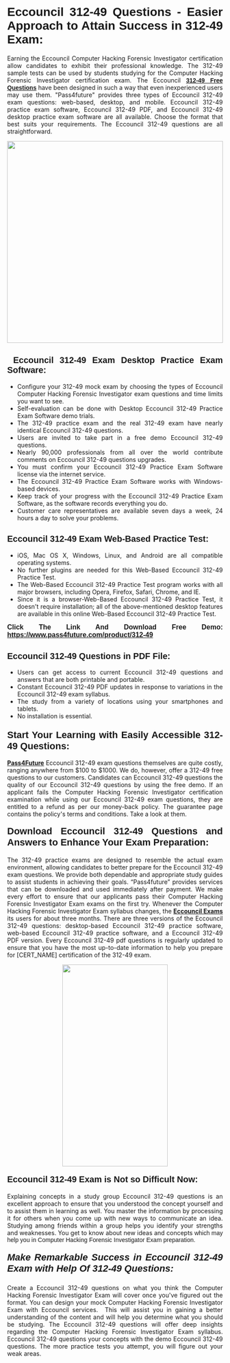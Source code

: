 <h1 style="text-align: justify;"><span style="font-family:Tahoma,Geneva,sans-serif;"><strong>Eccouncil 312-49 Questions - Easier Approach to Attain Success in 312-49 Exam:</strong></span></h1>

<p style="text-align: justify;">Earning the Eccouncil Computer Hacking Forensic Investigator certification allow candidates to exhibit their professional knowledge. The 312-49 sample tests can be used by students studying for the Computer Hacking Forensic Investigator certification exam. The Eccouncil <a href="https://www.pass4future.com/questions/eccouncil/312-49"><span style="font-family:Tahoma,Geneva,sans-serif;"><strong>312-49 Free Questions</strong></span></a> have been designed in such a way that even inexperienced users may use them. "Pass4future" provides three types of Eccouncil 312-49 exam questions: web-based, desktop, and mobile. Eccouncil 312-49 practice exam software, Eccouncil 312-49 PDF, and Eccouncil 312-49 desktop practice exam software are all available. Choose the format that best suits your requirements. The Eccouncil 312-49 questions are all straightforward.</p>

<p style="text-align: justify;"><a href="https://www.pass4future.com/product/312-49"><img alt="" src="https://lh3.googleusercontent.com/pw/AM-JKLU5_aushiRQbaoUdVonD_1om6esFnUm_j21jdeI1V3aesz_ETcO2Y8QVj0ZamD1vJ__MzXKNoh3XzzrDTXgudBuMwEatvdphNwcixeZDIncATvFdVanIchOfqVuIJHbWkG03KYMH2pwXnb7WaAnvI3g=w1366-h490-no?authuser=0" style="width: 100%; height: 470px;" /></a></p>

<h2 style="text-align: justify;"><strong><span style="font-family:Tahoma,Geneva,sans-serif;"><span style="font-size:20px;"> Eccouncil 312-49 Exam Desktop Practice Exam Software:</span></span></strong></h2>

<ul>
	<li style="text-align: justify;">Configure your 312-49 mock exam by choosing the types of Eccouncil Computer Hacking Forensic Investigator exam questions and time limits you want to see.</li>
	<li style="text-align: justify;">Self-evaluation can be done with Desktop Eccouncil 312-49 Practice Exam Software demo trials.</li>
	<li style="text-align: justify;">The 312-49 practice exam and the real 312-49 exam have nearly identical Eccouncil 312-49 questions.</li>
	<li style="text-align: justify;">Users are invited to take part in a free demo Eccouncil 312-49 questions.</li>
	<li style="text-align: justify;">Nearly 90,000 professionals from all over the world contribute comments on Eccouncil 312-49 questions upgrades.</li>
	<li style="text-align: justify;">You must confirm your Eccouncil 312-49 Practice Exam Software license via the internet service.</li>
	<li style="text-align: justify;">The Eccouncil 312-49 Practice Exam Software works with Windows-based devices.</li>
	<li style="text-align: justify;">Keep track of your progress with the Eccouncil 312-49 Practice Exam Software, as the software records everything you do.</li>
	<li style="text-align: justify;">Customer care representatives are available seven days a week, 24 hours a day to solve your problems.</li>
</ul>

<h2 style="text-align: justify;"><span style="font-family:Tahoma,Geneva,sans-serif;"><strong><span style="font-size:20px;">Eccouncil 312-49 Exam Web-Based Practice Test:</span></strong></span></h2>

<ul>
	<li style="text-align: justify;">iOS, Mac OS X, Windows, Linux, and Android are all compatible operating systems.</li>
	<li style="text-align: justify;">No further plugins are needed for this Web-Based Eccouncil 312-49 Practice Test.</li>
	<li style="text-align: justify;">The Web-Based Eccouncil 312-49 Practice Test program works with all major browsers, including Opera, Firefox, Safari, Chrome, and IE.</li>
	<li style="text-align: justify;">Since it is a browser-Web-Based Eccouncil 312-49 Practice Test, it doesn't require installation; all of the above-mentioned desktop features are available in this online Web-Based Eccouncil 312-49 Practice Test.</li>
</ul>

<p style="text-align: justify;"><span style="font-family:Tahoma,Geneva,sans-serif;"><span style="font-size:16px;"><strong>Click The Link And Download Free Demo:</strong></span></span> <a href="https://www.pass4future.com/product/312-49"><span style="font-family:Tahoma,Geneva,sans-serif;"><span style="font-size:16px;"><strong>https://www.pass4future.com/product/312-49</strong></span></span></a></p>

<h2 style="text-align: justify;"><strong><span style="font-family:Tahoma,Geneva,sans-serif;"><span style="font-size:20px;">Eccouncil 312-49 Questions in PDF File:</span></span></strong></h2>

<ul>
	<li style="text-align: justify;">Users can get access to current Eccouncil 312-49 questions and answers that are both printable and portable.</li>
	<li style="text-align: justify;">Constant Eccouncil 312-49 PDF updates in response to variations in the Eccouncil 312-49 exam syllabus.</li>
	<li style="text-align: justify;">The study from a variety of locations using your smartphones and tablets.</li>
	<li style="text-align: justify;">No installation is essential.</li>
</ul>

<h3 style="text-align: justify;"><span style="font-family:Tahoma,Geneva,sans-serif;"><strong><span style="font-size:22px;">Start Your Learning with Easily Accessible 312-49 Questions:</span></strong></span></h3>

<p style="text-align: justify;"><strong><a href="https://www.pass4future.com/">Pass4Future</a></strong> Eccouncil 312-49 exam questions themselves are quite costly, ranging anywhere from $100 to $1000. We do, however, offer a 312-49 free questions to our customers. Candidates can Eccouncil 312-49 questions the quality of our Eccouncil 312-49 questions by using the free demo. If an applicant fails the Computer Hacking Forensic Investigator certification examination while using our Eccouncil 312-49 exam questions, they are entitled to a refund as per our money-back policy. The guarantee page contains the policy's terms and conditions. Take a look at them.</p>

<h4 style="text-align: justify;"><strong><span style="font-family:Tahoma,Geneva,sans-serif;"><span style="font-size:22px;">Download Eccouncil 312-49 Questions and Answers to Enhance Your Exam Preparation:</span></span></strong></h4>

<p style="text-align: justify;">The 312-49 practice exams are designed to resemble the actual exam environment, allowing candidates to better prepare for the Eccouncil 312-49 exam questions. We provide both dependable and appropriate study guides to assist students in achieving their goals. “Pass4future” provides services that can be downloaded and used immediately after payment. We make every effort to ensure that our applicants pass their Computer Hacking Forensic Investigator Exam exams on the first try. Whenever the Computer Hacking Forensic Investigator Exam syllabus changes, the <strong><a href="https://www.pass4future.com/eccouncil">Eccouncil Exams</a></strong> its users for about three months. There are three versions of the Eccouncil 312-49 questions: desktop-based Eccouncil 312-49 practice software, web-based Eccouncil 312-49 practice software, and a Eccouncil 312-49 PDF version. Every Eccouncil 312-49 pdf questions is regularly updated to ensure that you have the most up-to-date information to help you prepare for [CERT_NAME] certification of the 312-49 exam.</p>

<p style="text-align: center;"><a href="https://www.pass4future.com/product/312-49"><img alt="" src="https://lh3.googleusercontent.com/pw/AM-JKLV3yUm3jiqqIo1xIsj1VJ_UeysYexQY-pRYO0rIFl3vg11QZioN-gzffpw2AfKqFynWuvoXOreWrWS0swpr4xmOSWfwII2jvatteuqrfxiWGFBSHPiZUCoi33jqeymK5dmu-0enyX6tayRCAMHw05jv=s617-no?authuser=0" style="width: 70%; height: 470px;" /></a></p>

<h4 style="text-align: justify;"><strong><span style="font-family:Tahoma,Geneva,sans-serif;"><span style="font-size:20px;">Eccouncil 312-49 Exam is Not so Difficult Now:</span></span></strong></h4>

<p style="text-align: justify;">Explaining concepts in a study group Eccouncil 312-49 questions is an excellent approach to ensure that you understood the concept yourself and to assist them in learning as well. You master the information by processing it for others when you come up with new ways to communicate an idea. Studying among friends within a group helps you identify your strengths and weaknesses. You get to know about new ideas and concepts <span style="font-family:Tahoma,Geneva,sans-serif;">which may help you in Computer Hacking Forensic Investigator Exam preparation.</span></p>

<h5 style="text-align: justify;"><span style="font-family:Tahoma,Geneva,sans-serif;"><span style="font-size:22px;"><strong>Make Remarkable Success in Eccouncil 312-49 Exam with Help Of 312-49 Questions:</strong></span></span></h5>

<p style="text-align: justify;">Create a Eccouncil 312-49 questions on what you think the Computer Hacking Forensic Investigator Exam will cover once you've figured out the format. You can design your mock Computer Hacking Forensic Investigator Exam with Eccouncil services.  This will assist you in gaining a better understanding of the content and will help you determine what you should be studying. The Eccouncil 312-49 questions will offer deep insights regarding the Computer Hacking Forensic Investigator Exam syllabus. Eccouncil 312-49 questions your concepts with the demo Eccouncil 312-49 questions. The more practice tests you attempt, you will figure out your weak areas.</p>
